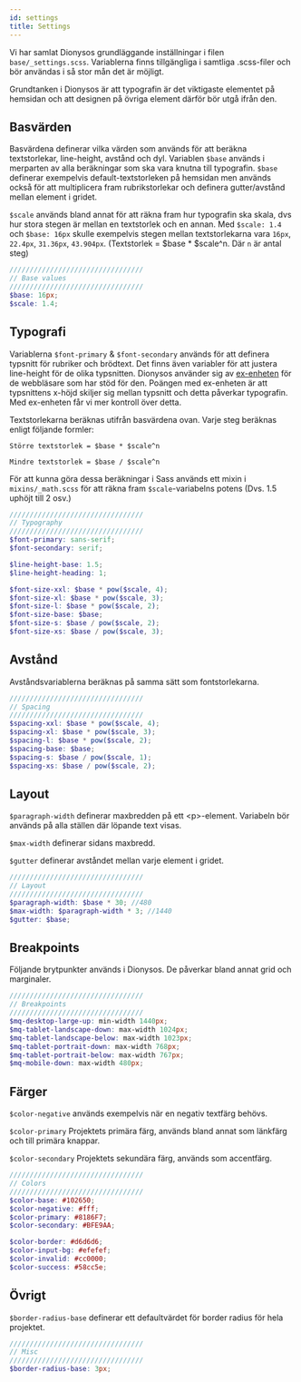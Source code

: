```yaml
---
id: settings
title: Settings
---
```


Vi har samlat Dionysos grundläggande inställningar i filen `base/_settings.scss`.
Variablerna finns tillgängliga i samtliga .scss-filer och bör användas i så stor mån det är möjligt.

Grundtanken i Dionysos är att typografin är det viktigaste elementet på hemsidan och att designen på övriga element därför
bör utgå ifrån den.


## Basvärden
Basvärdena definerar vilka värden som används för att beräkna textstorlekar, line-height, avstånd och dyl.
Variablen `$base` används i merparten av alla beräkningar som ska vara knutna till typografin.
`$base` definerar exempelvis default-textstorleken på hemsidan men används också för att multiplicera fram rubrikstorlekar
och definera gutter/avstånd mellan element i gridet.

`$scale` används bland annat för att räkna fram hur typografin ska skala, dvs hur stora stegen är mellan en textstorlek och en annan.
Med `$scale: 1.4` och `$base: 16px` skulle exempelvis stegen mellan textstorlekarna vara `16px`, `22.4px`, `31.36px`, `43.904px`.
(Textstorlek = $base * $scale^n. Där `n` är antal steg)

```scss
/////////////////////////////////
// Base values
/////////////////////////////////
$base: 16px;
$scale: 1.4;
```

## Typografi
Variablerna `$font-primary` & `$font-secondary` används för att definera typsnitt för rubriker och brödtext.
Det finns även variabler för att justera line-height för de olika typsnitten. Dionysos använder sig av [ex-enheten](https://www.w3schools.com/cssref/css_units.asp)
för de webbläsare som har stöd för den. Poängen med ex-enheten är att typsnittens x-höjd skiljer sig mellan typsnitt och detta påverkar typografin.
Med ex-enheten får vi mer kontroll över detta.

Textstorlekarna beräknas utifrån basvärdena ovan. Varje steg beräknas enligt följande formler:

`Större textstorlek = $base * $scale^n`

`Mindre textstorlek = $base / $scale^n`

För att kunna göra dessa beräkningar i Sass används ett mixin i `mixins/_math.scss` för att räkna fram `$scale`-variabelns potens (Dvs. 1.5 uphöjt till 2 osv.)


```scss
/////////////////////////////////
// Typography
/////////////////////////////////
$font-primary: sans-serif;
$font-secondary: serif;

$line-height-base: 1.5;
$line-height-heading: 1;

$font-size-xxl: $base * pow($scale, 4);
$font-size-xl: $base * pow($scale, 3);
$font-size-l: $base * pow($scale, 2);
$font-size-base: $base;
$font-size-s: $base / pow($scale, 2);
$font-size-xs: $base / pow($scale, 3);
```

## Avstånd
Avståndsvariablerna beräknas på samma sätt som fontstorlekarna.

```scss
/////////////////////////////////
// Spacing
/////////////////////////////////
$spacing-xxl: $base * pow($scale, 4);
$spacing-xl: $base * pow($scale, 3);
$spacing-l: $base * pow($scale, 2);
$spacing-base: $base;
$spacing-s: $base / pow($scale, 1);
$spacing-xs: $base / pow($scale, 2);
```

## Layout
`$paragraph-width` definerar maxbredden på ett \<p\>-element. Variabeln bör används på alla ställen där löpande text visas.

`$max-width` definerar sidans maxbredd.

`$gutter` definerar avståndet mellan varje element i gridet.

```scss
/////////////////////////////////
// Layout
/////////////////////////////////
$paragraph-width: $base * 30; //480
$max-width: $paragraph-width * 3; //1440
$gutter: $base;
```

## Breakpoints
Följande brytpunkter används i Dionysos. De påverkar bland annat grid och marginaler.

```scss
/////////////////////////////////
// Breakpoints
/////////////////////////////////
$mq-desktop-large-up: min-width 1440px;
$mq-tablet-landscape-down: max-width 1024px;
$mq-tablet-landscape-below: max-width 1023px;
$mq-tablet-portrait-down: max-width 768px;
$mq-tablet-portrait-below: max-width 767px;
$mq-mobile-down: max-width 480px;
```

## Färger
`$color-negative` används exempelvis när en negativ textfärg behövs.

`$color-primary` Projektets primära färg, används bland annat som länkfärg och till primära knappar.

`$color-secondary` Projektets sekundära färg, används som accentfärg.


```scss
/////////////////////////////////
// Colors
/////////////////////////////////
$color-base: #102650;
$color-negative: #fff;
$color-primary: #8186F7;
$color-secondary: #BFE9AA;

$color-border: #d6d6d6;
$color-input-bg: #efefef;
$color-invalid: #cc0000;
$color-success: #58cc5e;
```

## Övrigt
`$border-radius-base` definerar ett defaultvärdet för border radius för hela projektet.

```scss
/////////////////////////////////
// Misc
/////////////////////////////////
$border-radius-base: 3px;
```
